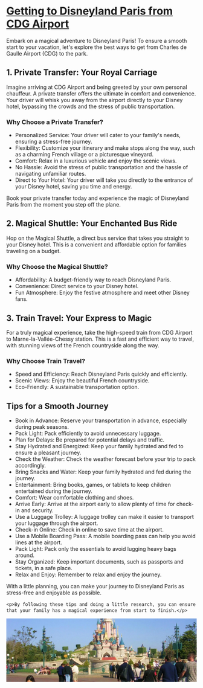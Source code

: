 <h1><a href="https://en.paris-car-service.com/book/paris-roissy-charles-de-gaulle-airport-cdg-1/disneyland-paris-park-eurodisney-2/">Getting to Disneyland Paris from CDG Airport</a></h1>
   <p>Embark on a magical adventure to Disneyland Paris! To ensure a smooth start to your vacation, let's explore the best ways to get from Charles de Gaulle Airport (CDG) to the park.</p>
    <h2>1. Private Transfer: Your Royal Carriage</h2>
    <p>Imagine arriving at CDG Airport and being greeted by your own personal chauffeur. A private transfer offers the ultimate in comfort and convenience. Your driver will whisk you away from the airport directly to your Disney hotel, bypassing the crowds and the stress of public transportation.</p>
    <h3>Why Choose a Private Transfer?</h3>
    <ul>
        <li>Personalized Service: Your driver will cater to your family's needs, ensuring a stress-free journey.</li>
        <li>Flexibility: Customize your itinerary and make stops along the way, such as a charming French village or a picturesque vineyard.</li>
        <li>Comfort: Relax in a luxurious vehicle and enjoy the scenic views.</li>
        <li>No Hassle: Avoid the stress of public transportation and the hassle of navigating unfamiliar routes.</li>
        <li>Direct to Your Hotel: Your driver will take you directly to the entrance of your Disney hotel, saving you time and energy.</li>
    </ul>
    <p>Book your private transfer today and experience the magic of Disneyland Paris from the moment you step off the plane.</p>
    <h2>2. Magical Shuttle: Your Enchanted Bus Ride</h2>
    <p>Hop on the Magical Shuttle, a direct bus service that takes you straight to your Disney hotel. This is a convenient and affordable option for families traveling on a budget.</p>
    <h3>Why Choose the Magical Shuttle?</h3>
    <ul>
        <li>Affordability: A budget-friendly way to reach Disneyland Paris.</li>
        <li>Convenience: Direct service to your Disney hotel.</li>
        <li>Fun Atmosphere: Enjoy the festive atmosphere and meet other Disney fans.</li>
    </ul>
    <h2>3. Train Travel: Your Express to Magic</h2>
    <p>For a truly magical experience, take the high-speed train from CDG Airport to Marne-la-Vallée-Chessy station. This is a fast and efficient way to travel, with stunning views of the French countryside along the way.</p>
    <h3>Why Choose Train Travel?</h3>
    <ul>
        <li>Speed and Efficiency: Reach Disneyland Paris quickly and efficiently.</li>
        <li>Scenic Views: Enjoy the beautiful French countryside.</li>
        <li>Eco-Friendly: A sustainable transportation option.</li>
    </ul>
    <h2>Tips for a Smooth Journey</h2>
    <ul>
        <li>Book in Advance: Reserve your transportation in advance, especially during peak seasons.</li>
        <li>Pack Light: Pack efficiently to avoid unnecessary luggage.</li>
        <li>Plan for Delays: Be prepared for potential delays and traffic.</li>
        <li>Stay Hydrated and Energized: Keep your family hydrated and fed to ensure a pleasant journey.</li>
        <li>Check the Weather: Check the weather forecast before your trip to pack accordingly.</li>
        <li>Bring Snacks and Water: Keep your family hydrated and fed during the journey.</li>
        <li>Entertainment: Bring books, games, or tablets to keep children entertained during the journey.</li>
        <li>Comfort: Wear comfortable clothing and shoes.</li>
        <li>Arrive Early: Arrive at the airport early to allow plenty of time for check-in and security.</li>
        <li>Use a Luggage Trolley: A luggage trolley can make it easier to transport your luggage through the airport.</li>
        <li>Check-in Online: Check in online to save time at the airport.</li>
        <li>Use a Mobile Boarding Pass: A mobile boarding pass can help you avoid lines at the airport.</li>
        <li>Pack Light: Pack only the essentials to avoid lugging heavy bags around.</li>
        <li>Stay Organized: Keep important documents, such as passports and tickets, in a safe place.</li>
        <li>Relax and Enjoy: Remember to relax and enjoy the journey.</li>
    </ul>
    <p>With a little planning, you can make your journey to Disneyland Paris as stress-free and enjoyable as possible.</p>

    <p>By following these tips and doing a little research, you can ensure that your family has a magical experience from start to finish.</p>
  <img src="disney.jpeg" alt="A family smiling in front of the Disneyland Paris castle">
